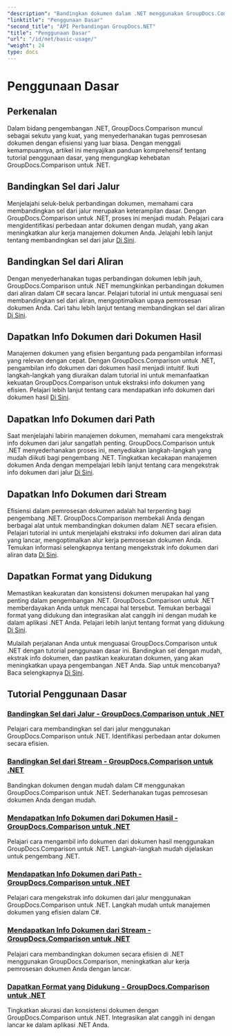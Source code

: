 ```yaml
---
"description": "Bandingkan dokumen dalam .NET menggunakan GroupDocs.Comparison. Pelajari tutorial penggunaan dasar yang mencakup perbandingan sel, ekstraksi info dokumen, dan format yang didukung."
"linktitle": "Penggunaan Dasar"
"second_title": "API Perbandingan GroupDocs.NET"
"title": "Penggunaan Dasar"
"url": "/id/net/basic-usage/"
"weight": 24
type: docs
---
```

# Penggunaan Dasar

## Perkenalan

Dalam bidang pengembangan .NET, GroupDocs.Comparison muncul sebagai sekutu yang kuat, yang menyederhanakan tugas pemrosesan dokumen dengan efisiensi yang luar biasa. Dengan menggali kemampuannya, artikel ini menyajikan panduan komprehensif tentang tutorial penggunaan dasar, yang mengungkap kehebatan GroupDocs.Comparison untuk .NET.

## Bandingkan Sel dari Jalur
Menjelajahi seluk-beluk perbandingan dokumen, memahami cara membandingkan sel dari jalur merupakan keterampilan dasar. Dengan GroupDocs.Comparison untuk .NET, proses ini menjadi mudah. Pelajari cara mengidentifikasi perbedaan antar dokumen dengan mudah, yang akan meningkatkan alur kerja manajemen dokumen Anda. Jelajahi lebih lanjut tentang membandingkan sel dari jalur [Di Sini](./compare-cells-from-path/).

## Bandingkan Sel dari Aliran
Dengan menyederhanakan tugas perbandingan dokumen lebih jauh, GroupDocs.Comparison untuk .NET memungkinkan perbandingan dokumen dari aliran dalam C# secara lancar. Pelajari tutorial ini untuk menguasai seni membandingkan sel dari aliran, mengoptimalkan upaya pemrosesan dokumen Anda. Cari tahu lebih lanjut tentang membandingkan sel dari aliran [Di Sini](./compare-cells-from-stream/).

## Dapatkan Info Dokumen dari Dokumen Hasil
Manajemen dokumen yang efisien bergantung pada pengambilan informasi yang relevan dengan cepat. Dengan GroupDocs.Comparison untuk .NET, pengambilan info dokumen dari dokumen hasil menjadi intuitif. Ikuti langkah-langkah yang diuraikan dalam tutorial ini untuk memanfaatkan kekuatan GroupDocs.Comparison untuk ekstraksi info dokumen yang efisien. Pelajari lebih lanjut tentang cara mendapatkan info dokumen dari dokumen hasil [Di Sini](./get-document-info-from-result-document/).

## Dapatkan Info Dokumen dari Path
Saat menjelajahi labirin manajemen dokumen, memahami cara mengekstrak info dokumen dari jalur sangatlah penting. GroupDocs.Comparison untuk .NET menyederhanakan proses ini, menyediakan langkah-langkah yang mudah diikuti bagi pengembang .NET. Tingkatkan kecakapan manajemen dokumen Anda dengan mempelajari lebih lanjut tentang cara mengekstrak info dokumen dari jalur [Di Sini](./get-document-info-from-path/).

## Dapatkan Info Dokumen dari Stream
Efisiensi dalam pemrosesan dokumen adalah hal terpenting bagi pengembang .NET. GroupDocs.Comparison membekali Anda dengan berbagai alat untuk membandingkan dokumen dalam .NET secara efisien. Pelajari tutorial ini untuk menjelajahi ekstraksi info dokumen dari aliran data yang lancar, mengoptimalkan alur kerja pemrosesan dokumen Anda. Temukan informasi selengkapnya tentang mengekstrak info dokumen dari aliran data [Di Sini](./get-document-info-from-stream/).

## Dapatkan Format yang Didukung
Memastikan keakuratan dan konsistensi dokumen merupakan hal yang penting dalam pengembangan .NET. GroupDocs.Comparison untuk .NET memberdayakan Anda untuk mencapai hal tersebut. Temukan berbagai format yang didukung dan integrasikan alat canggih ini dengan mudah ke dalam aplikasi .NET Anda. Pelajari lebih lanjut tentang format yang didukung [Di Sini](./get-supported-formats/).

Mulailah perjalanan Anda untuk menguasai GroupDocs.Comparison untuk .NET dengan tutorial penggunaan dasar ini. Bandingkan sel dengan mudah, ekstrak info dokumen, dan pastikan keakuratan dokumen, yang akan meningkatkan upaya pengembangan .NET Anda. Siap untuk mencobanya? Baca selengkapnya [Di Sini](https://tutorials.groupdocs.com/comparison/net).
## Tutorial Penggunaan Dasar
### [Bandingkan Sel dari Jalur - GroupDocs.Comparison untuk .NET](./compare-cells-from-path/)
Pelajari cara membandingkan sel dari jalur menggunakan GroupDocs.Comparison untuk .NET. Identifikasi perbedaan antar dokumen secara efisien.
### [Bandingkan Sel dari Stream - GroupDocs.Comparison untuk .NET](./compare-cells-from-stream/)
Bandingkan dokumen dengan mudah dalam C# menggunakan GroupDocs.Comparison untuk .NET. Sederhanakan tugas pemrosesan dokumen Anda dengan mudah.
### [Mendapatkan Info Dokumen dari Dokumen Hasil - GroupDocs.Comparison untuk .NET](./get-document-info-from-result-document/)
Pelajari cara mengambil info dokumen dari dokumen hasil menggunakan GroupDocs.Comparison untuk .NET. Langkah-langkah mudah dijelaskan untuk pengembang .NET.
### [Mendapatkan Info Dokumen dari Path - GroupDocs.Comparison untuk .NET](./get-document-info-from-path/)
Pelajari cara mengekstrak info dokumen dari jalur menggunakan GroupDocs.Comparison untuk .NET. Langkah mudah untuk manajemen dokumen yang efisien dalam C#.
### [Mendapatkan Info Dokumen dari Stream - GroupDocs.Comparison untuk .NET](./get-document-info-from-stream/)
Pelajari cara membandingkan dokumen secara efisien di .NET menggunakan GroupDocs.Comparison, meningkatkan alur kerja pemrosesan dokumen Anda dengan lancar.
### [Dapatkan Format yang Didukung - GroupDocs.Comparison untuk .NET](./get-supported-formats/)
Tingkatkan akurasi dan konsistensi dokumen dengan GroupDocs.Comparison untuk .NET. Integrasikan alat canggih ini dengan lancar ke dalam aplikasi .NET Anda.